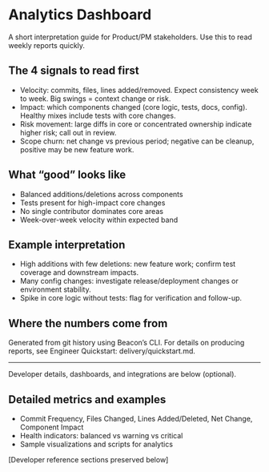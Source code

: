 # Analytics Dashboard

A short interpretation guide for Product/PM stakeholders. Use this to read weekly reports quickly.

## The 4 signals to read first
- Velocity: commits, files, lines added/removed. Expect consistency week to week. Big swings = context change or risk.
- Impact: which components changed (core logic, tests, docs, config). Healthy mixes include tests with core changes.
- Risk movement: large diffs in core or concentrated ownership indicate higher risk; call out in review.
- Scope churn: net change vs previous period; negative can be cleanup, positive may be new feature work.

## What “good” looks like
- Balanced additions/deletions across components
- Tests present for high-impact core changes
- No single contributor dominates core areas
- Week-over-week velocity within expected band

## Example interpretation
- High additions with few deletions: new feature work; confirm test coverage and downstream impacts.
- Many config changes: investigate release/deployment changes or environment stability.
- Spike in core logic without tests: flag for verification and follow-up.

## Where the numbers come from
Generated from git history using Beacon’s CLI. For details on producing reports, see Engineer Quickstart: delivery/quickstart.md.

---

Developer details, dashboards, and integrations are below (optional).

## Detailed metrics and examples
- Commit Frequency, Files Changed, Lines Added/Deleted, Net Change, Component Impact
- Health indicators: balanced vs warning vs critical
- Sample visualizations and scripts for analytics

[Developer reference sections preserved below]